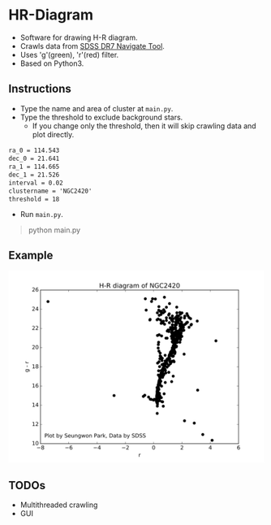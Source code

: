 # HR-Diagram

- Software for drawing H-R diagram.
- Crawls data from [SDSS DR7 Navigate Tool](http://skyserver.sdss.org/dr7/sp/tools/chart/navi.asp).
- Uses 'g'(green), 'r'(red) filter.
- Based on Python3.


## Instructions
- Type the name and area of cluster at `main.py`.
- Type the threshold to exclude background stars.
  - If you change only the threshold, then it will skip crawling data and plot directly.
```
ra_0 = 114.543
dec_0 = 21.641
ra_1 = 114.665
dec_1 = 21.526
interval = 0.02
clustername = 'NGC2420'
threshold = 18
```
- Run `main.py`.
> python main.py

## Example

<img src='./img/NGC2420_114.543-114.665-21.526-21.641-0.005.png'>


## TODOs

- Multithreaded crawling
- GUI
